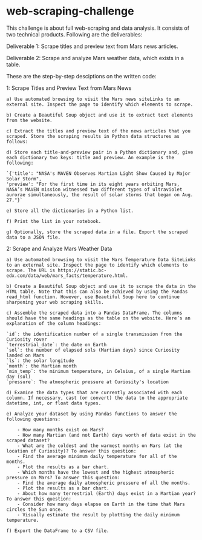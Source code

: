 # web-scraping-challenge

This challenge is about full web-scraping and data analysis. It consists of two technical products. Following are the deliverables:

Deliverable 1: Scrape titles and preview text from Mars news articles.

Deliverable 2: Scrape and analyze Mars weather data, which exists in a table.

These are the step-by-step desciptions on the written code:

1: Scrape Titles and Preview Text from Mars News

	a) Use automated browsing to visit the Mars news siteLinks to an external site. Inspect the page to identify which elements to scrape.

	b) Create a Beautiful Soup object and use it to extract text elements from the website.

	c) Extract the titles and preview text of the news articles that you scraped. Store the scraping results in Python data structures as follows:

	d) Store each title-and-preview pair in a Python dictionary and, give each dictionary two keys: title and preview. An example is the following:

	`{'title': "NASA's MAVEN Observes Martian Light Show Caused by Major Solar Storm", 
 	'preview': "For the first time in its eight years orbiting Mars, NASA’s MAVEN mission witnessed two different types of ultraviolet aurorae simultaneously, the result of solar storms that began on Aug. 27."}`

	e) Store all the dictionaries in a Python list.

	f) Print the list in your notebook.

	g) Optionally, store the scraped data in a file. Export the scraped data to a JSON file.

2: Scrape and Analyze Mars Weather Data

	a) Use automated browsing to visit the Mars Temperature Data SiteLinks to an external site. Inspect the page to identify which elements to scrape. The URL is https://static.bc-edx.com/data/web/mars_facts/temperature.html.

	b) Create a Beautiful Soup object and use it to scrape the data in the HTML table. Note that this can also be achieved by using the Pandas read_html function. However, use Beautiful Soup here to continue sharpening your web scraping skills.

	c) Assemble the scraped data into a Pandas DataFrame. The columns should have the same headings as the table on the website. Here’s an explanation of the column headings:

	`id`: the identification number of a single transmission from the Curiosity rover
	`terrestrial_date`: the date on Earth
	`sol`: the number of elapsed sols (Martian days) since Curiosity landed on Mars
	`ls`: the solar longitude
	`month`: the Martian month
	`min_temp`: the minimum temperature, in Celsius, of a single Martian day (sol)
	`pressure`: The atmospheric pressure at Curiosity's location

	d) Examine the data types that are currently associated with each column. If necessary, cast (or convert) the data to the appropriate datetime, int, or float data types.

	e) Analyze your dataset by using Pandas functions to answer the following questions:

		- How many months exist on Mars?
		- How many Martian (and not Earth) days worth of data exist in the scraped dataset?
		- What are the coldest and the warmest months on Mars (at the location of Curiosity)? To answer this question:
		- Find the average minimum daily temperature for all of the months.
		- Plot the results as a bar chart.
		- Which months have the lowest and the highest atmospheric pressure on Mars? To answer this question:
		- Find the average daily atmospheric pressure of all the months.
		- Plot the results as a bar chart.
		- About how many terrestrial (Earth) days exist in a Martian year? To answer this question:
		- Consider how many days elapse on Earth in the time that Mars circles the Sun once.
		- Visually estimate the result by plotting the daily minimum temperature.
	
	f) Export the DataFrame to a CSV file.

